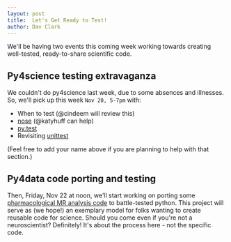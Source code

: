 ```yaml
---
layout: post
title:  Let's Get Ready to Test!
author: Dav Clark
---
```

We'll be having two events this coming week working towards creating
well-tested, ready-to-share scientific code.

## Py4science testing extravaganza

We couldn't do py4science last week, due to some absences and illnesses. So,
we'll pick up this week `Nov 20, 5-7pm` with:

- When to test (@cindeem will review this)
- [nose](http://nose.readthedocs.org/en/latest/) (@katyhuff can help)
- [py.test](http://pytest.org/latest/contents.html)
- Revisiting [unittest](http://docs.python.org/2/library/unittest.html)

(Feel free to add your name above if you are planning to help with that section.)

## Py4data code porting and testing

Then, Friday, Nov 22 at noon, we'll start working on porting some
[pharmacological MR analysis code](https://www.github.com/iangreenhouse/MRS) to
battle-tested python. This project will serve as (we hope!) an exemplary model
for folks wanting to create reusable code for science. Should you come even if
you're not a neuroscientist? Definitely!  It's about the process here - not the
specific code.
